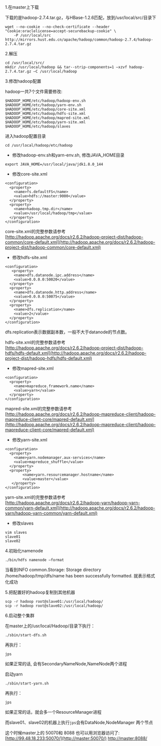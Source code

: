 1.在master上下载

下载的是hadoop-2.7.4.tar.gz，与HBase-1.2.6匹配，放到/usr/local/src/目录下

```
wget --no-cookie --no-check-certificate --header "Cookie:oraclelicense=accept-securebackup-cookie" \
    -P /usr/local/src http://mirrors.hust.edu.cn/apache/hadoop/common/hadoop-2.7.4/hadoop-2.7.4.tar.gz
```

2.解压

```
cd /usr/local/src/
mkdir /usr/local/hadoop && tar--strip-components=1 –xzvf hadoop-2.7.4.tar.gz –C /usr/local/hadoop
```

3.修改hadoop配置

hadoop一共7个文件需要修改:

```
$HADOOP_HOME/etc/hadoop/hadoop-env.sh
$HADOOP_HOME/etc/hadoop/yarn-env.sh
$HADOOP_HOME/etc/hadoop/core-site.xml
$HADOOP_HOME/etc/hadoop/hdfs-site.xml
$HADOOP_HOME/etc/hadoop/mapred-site.xml
$HADOOP_HOME/etc/hadoop/yarn-site.xml
$HADOOP_HOME/etc/hadoop/slaves
```

进入hadoop配置目录

```
cd /usr/local/hadoop/etc/hadoop
```

* 修改hadoop-env.sh和yarn-env.sh, 修改JAVA\_HOME目录

```
export JAVA_HOME=/usr/local/java/jdk1.8.0_144
```

* 修改core-site.xml

```
<configuration>
  <property>
    <name>fs.defaultFS</name>
    <value>hdfs://master:9000</value>
  </property>
  <property>
    <name>hadoop.tmp.dir</name>
    <value>/usr/local/hadoop/tmp</value>
  </property>
</configuration>
```

core-site.xml的完整参数请参考[http://hadoop.apache.org/docs/r2.6.2/hadoop-project-dist/hadoop-common/core-default.xml](http://hadoop.apache.org/docs/r2.6.2/hadoop-project-dist/hadoop-common/core-default.xml)

* 修改hdfs-site.xml

```
<configuration>
   <property>
    <name>dfs.datanode.ipc.address</name>
    <value>0.0.0.0:50020</value>
  </property>
  <property>
    <name>dfs.datanode.http.address</name>
    <value>0.0.0.0:50075</value>
  </property>
  <property>
    <name>dfs.replication</name>
    <value>2</value>
  </property>
</configuration>
```

dfs.replication表示数据副本数，一般不大于datanode的节点数。

hdfs-site.xml的完整参数请参考[http://hadoop.apache.org/docs/r2.6.2/hadoop-project-dist/hadoop-hdfs/hdfs-default.xml](http://hadoop.apache.org/docs/r2.6.2/hadoop-project-dist/hadoop-hdfs/hdfs-default.xml)

* 修改mapred-site.xml

```
<configuration>
  <property>
    <name>mapreduce.framework.name</name>
    <value>yarn</value>
  </property>
</configuration>
```

mapred-site.xml的完整参数请参考[http://hadoop.apache.org/docs/r2.6.2/hadoop-mapreduce-client/hadoop-mapreduce-client-core/mapred-default.xml](http://hadoop.apache.org/docs/r2.6.2/hadoop-mapreduce-client/hadoop-mapreduce-client-core/mapred-default.xml)

* 修改yarn-site.xml

```
<configuration>
  <property>
    <name>yarn.nodemanager.aux-services</name>
    <value>mapreduce_shuffle</value>
  </property>
  <property>
        <name>yarn.resourcemanager.hostname</name>
        <value>master</value>
   </property>
</configuration>
```

yarn-site.xml的完整参数请参考[http://hadoop.apache.org/docs/r2.6.2/hadoop-yarn/hadoop-yarn-common/yarn-default.xml](http://hadoop.apache.org/docs/r2.6.2/hadoop-yarn/hadoop-yarn-common/yarn-default.xml)

* 修改slaves

```
vim slaves
slave01
slave02
```

4.初始化namenode

```
./bin/hdfs namenode –format
```

当看到INFO common.Storage: Storage directory /home/hadoop/tmp/dfs/name has been successfully formatted. 就表示格式化成功

5.把配置好的hadoop复制到其他机器

```
scp -r hadoop root@slave01:/usr/local/hadoop/
scp -r hadoop root@slave02:/usr/local/hadoop/
```

6.启动整个集群

在master上的/usr/local/Hadoop/目录下执行：

```
./sbin/start-dfs.sh
```

再执行：

```
jps
```

如果正常的话, 会有SecondaryNameNode,NameNode两个进程

启动yarn

```
./sbin/start-yarn.sh
```

再执行：

```
jps
```

如果正常的话，就会多一个ResourceManager进程

而slave01、slave02的机器上执行`jps`会有DataNode,NodeManager 两个节点

这个时候master上的 50070和 8088 也可以用浏览器访问了: [http://99.48.18.233:50070/](http://master:50070/) [http://master:8088/](http://master:8088/)

